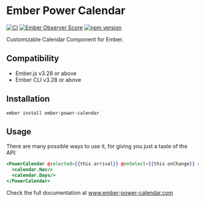 # Ember Power Calendar

[![CI](https://github.com/cibernox/ember-power-calendar/actions/workflows/ci.yml/badge.svg)](https://github.com/cibernox/ember-power-calendar/actions/workflows/ci.yml)
[![Ember Observer Score](http://emberobserver.com/badges/ember-power-calendar.svg)](http://emberobserver.com/addons/ember-power-calendar)
[![npm version](https://badge.fury.io/js/ember-power-calendar.svg)](https://badge.fury.io/js/ember-power-calendar)

Customizable Calendar Component for Ember.

## Compatibility

* Ember.js v3.28 or above
* Ember CLI v3.28 or above

## Installation

`ember install ember-power-calendar`


## Usage

There are many possible ways to use it, for giving you just a taste of the API:

```hbs
<PowerCalendar @selected={{this.arrival}} @onSelect={{this.onChange}} as |calendar|>
  <calendar.Nav/>
  <calendar.Days/>
</PowerCalendar>
```

Check the full documentation at www.ember-power-calendar.com

